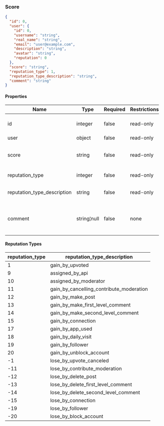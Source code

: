 <h3 id="tocS_Score">Score</h3>
<!-- backwards compatibility -->
<a id="schemascore"></a>
<a id="schema_Score"></a>
<a id="tocSscore"></a>
<a id="tocsscore"></a>

```json
{
  "id": 0,
  "user": {
    "id": 0,
    "username": "string",
    "real_name": "string",
    "email": "user@example.com",
    "description": "string",
    "avatar": "string",
    "reputation": 0
  },
  "score": "string",
  "reputation_type": 1,
  "reputation_type_description": "string",
  "comment": "string"
}

```

#### Properties

|Name|Type|Required|Restrictions|Description|
|---|---|---|---|---|
|id|integer|false|read-only|Unique integer value|
|user|object|false|read-only|[User](#schemauser)|
|score|string|false|read-only|Positive or negative integer value|
|reputation_type|integer|false|read-only|Integer code|
|reputation_type_description|string|false|read-only|String description of the code|
|comment|string¦null|false|none|Custom comment for this score variation|

#### Reputation Types

|reputation_type|reputation_type_description|
|---|---|
|1|gain_by_upvoted|
|9|assigned_by_api|
|10|assigned_by_moderator|
|11|gain_by_cancelling_contribute_moderation|
|12|gain_by_make_post|
|13|gain_by_make_first_level_comment|
|14|gain_by_make_second_level_comment|
|15|gain_by_connection|
|17|gain_by_app_used|
|18|gain_by_daily_visit|
|19|gain_by_follower|
|20|gain_by_unblock_account|
|-1|lose_by_upvote_canceled|
|-11|lose_by_contribute_moderation|
|-12|lose_by_delete_post|
|-13|lose_by_delete_first_level_comment|
|-14|lose_by_delete_second_level_comment|
|-15|lose_by_connection|
|-19|lose_by_follower|
|-20|lose_by_block_account|
